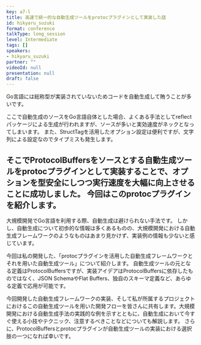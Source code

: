 ```yaml
---
key: a7-l
title: 高速で統一的な自動生成ツールをprotocプラグインとして実装した話
id: hikyaru_suzuki
format: conference
talkType: long_session
level: Intermediate
tags: []
speakers:
- hikyaru_suzuki
partner: ""
videoId: null
presentation: null
draft: false
---
```

Go言語には総称型が実装されていないためコードを自動生成して賄うことが多いです。

ここで自動生成のソースをGo言語自体とした場合、よくある手法としてreflectパッケージによる生成が行われますが、ソースが多いと実効速度がネックとなってしまいます。 また、StructTagを活用したオプション設定は便利ですが、文字列による設定なのでタイプミスも発生します。

そこでProtocolBuffersをソースとする自動生成ツールをprotocプラグインとして実装することで、オプションを型安全にしつつ実行速度を大幅に向上させることに成功しました。 今回はこのprotocプラグインを紹介します。
---
大規模開発でGo言語を利用する際、自動生成は避けられない手法です。 しかし、自動生成について初歩的な情報は多くあるものの、大規模開発における自動生成フレームワークのようなものはあまり見かけず、実装例の情報も少ないと感じています。

今回は私の開発した、「protocプラグインを活用した自動生成フレームワークとそれを用いた自動生成ツール」について紹介します。 自動生成ツールの元となる定義はProtocolBuffersですが、実装アイデアはProtocolBuffersに依存したものではなく、JSON SchemaやFlat Buffers、独自のスキーマ定義など、あらゆる定義で応用が可能です。

今回開発した自動生成フレームワークの実装、そして私が所属するプロジェクトにおけるこの自動生成ツールを用いた開発フローを皆さんに共有します。大規模開発における自動生成手法の実践的な例を示すとともに、自動生成において今すぐ使える小技やテクニック、注意するべきことなどについても解説します。 さらに、ProtocolBuffersとprotocプラグインが自動生成ツールの実装における選択肢の一つになれば幸いです。